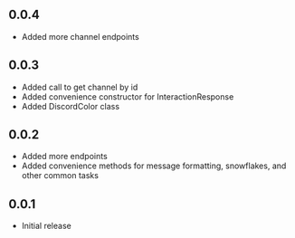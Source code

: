 ## 0.0.4
- Added more channel endpoints

## 0.0.3
- Added call to get channel by id
- Added convenience constructor for InteractionResponse
- Added DiscordColor class

## 0.0.2
- Added more endpoints
- Added convenience methods for message formatting, snowflakes, and other common tasks

## 0.0.1
- Initial release